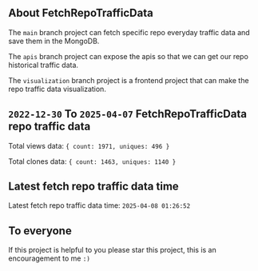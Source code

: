 ## About FetchRepoTrafficData

The `main` branch project can fetch specific repo everyday traffic data and save them in the MongoDB.

The `apis` branch project can expose the apis so that we can get our repo historical traffic data.

The `visualization` branch project is a frontend project that can make the repo traffic data visualization.

## `2022-12-30` To `2025-04-07` FetchRepoTrafficData repo traffic data

Total views data: `{ count: 1971, uniques: 496 }`

Total clones data: `{ count: 1463, uniques: 1140 }`

## Latest fetch repo traffic data time

Latest fetch repo traffic data time: `2025-04-08 01:26:52`

## To everyone

If this project is helpful to you please star this project, this is an encouragement to me `:)`



